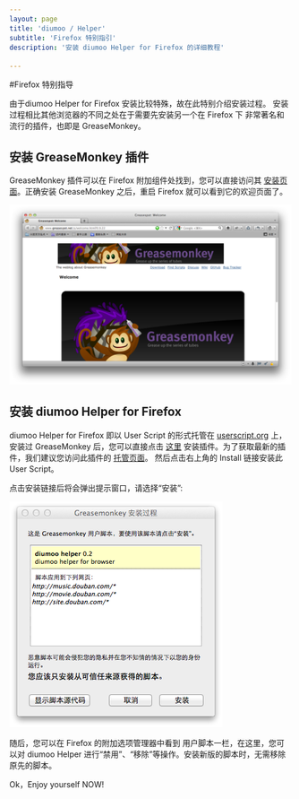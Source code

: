 ```yaml
---
layout: page
title: 'diumoo / Helper'
subtitle: 'Firefox 特别指引'
description: '安装 diumoo Helper for Firefox 的详细教程'

---
```


<style type="text/css">
    #main img{max-width:480px;height:auto;margin:0 auto;}
</style>

#Firefox 特别指导

由于diumoo Helper for Firefox 安装比较特殊，故在此特别介绍安装过程。
安装过程相比其他浏览器的不同之处在于需要先安装另一个在 Firefox 下
非常著名和流行的插件，也即是 GreaseMonkey。

## 安装 GreaseMonkey 插件

GreaseMonkey 插件可以在 Firefox 附加组件处找到，您可以直接访问其
[安装页面](https://addons.mozilla.org/firefox/addon/748)。正确安装
GreaseMonkey 之后，重启 Firefox 就可以看到它的欢迎页面了。

![GreaseMonkey 欢迎页面](/static/extensions/grease_welcome.png)

## 安装 diumoo Helper for Firefox

diumoo Helper for Firefox 即以 User Script 的形式托管在 [userscript.org](http://userscript.org)
上，安装过 GreaseMonkey 后，您可以直接点击 [这里](http://userscripts.org/scripts/source/142009.user.js)
安装插件。为了获取最新的插件，我们建议您访问此插件的 [托管页面](http://userscripts.org/scripts/show/142009)。
然后点击右上角的 Install 链接安装此 User Script。

点击安装链接后将会弹出提示窗口，请选择“安装”:

![提示窗口](/static/extensions/notice_window.png)

随后，您可以在 Firefox 的附加选项管理器中看到 用户脚本一栏，在这里，您可以对
diumoo Helper 进行“禁用”、“移除”等操作。安装新版的脚本时，无需移除原先的脚本。

Ok，Enjoy yourself NOW!
